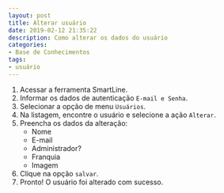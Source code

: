 ```yaml
---
layout: post
title: Alterar usuário
date: 2019-02-12 21:35:22
description: Como alterar os dados do usuário
categories: 
- Base de Conhecimentos
tags:
- usuário
---
```


<!-- # Alterar usuário -->

1. Acessar a ferramenta SmartLine.
2. Informar os dados de autenticação `E-mail e Senha`.
3. Selecionar a opção de menu `Usuários`.
4. Na listagem, encontre o usuário e selecione a ação `Alterar`.
5. Preencha os dados da alteração:
	- Nome
	- E-mail
	- Administrador? 
	- Franquia
	- Imagem
6. Clique na opção `salvar`.
7. Pronto! O usuário foi alterado com sucesso.
